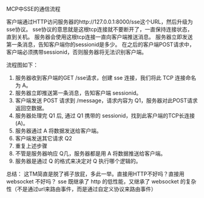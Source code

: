 MCP中SSE的通信流程

客户端通过HTTP访问服务器的http://127.0.0.1:8000/sse这个URL，然后升级为sse协议。
sse协议的意思就是这根tcp连接就不要断开了，一直保持连接状态，直到关机。
服务器会使用这根tcp连接一直向客户端推送消息。
服务器立即发送第一条消息，告知客户端你的sessionid是多少。
在之后的客户端POST请求中，客户端必须携带sessionid，否则服务器将无法识别客户端。

流程图如下：
1. 服务器收到客户端的GET /sse请求，创建 sse 连接，我们将此 TCP 连接命名为 A。
2. 服务器立即推送第一条消息，告知客户端 sessionid。
3. 客户端发送 POST 请求到 /message，请求内容为 Q1，服务器对此POST请求返回空数据。
4. 服务器处理完 Q1 后, 通过 Q1 携带的 sessionid，找到此客户端的TCP长连接(A)。
5. 服务器通过 A 将数据发送给客户端。
6. 客户端发送其它请求 Q2
7. 重复上述步骤
8. 不管是服务器响应 Q几，服务器都是用 A 将数据推送给客户端。
9. 服务器是通过 Q 的格式来决定对 Q 执行哪个逻辑的。

总结：
这TM简直是脱了裤子放屁，多此一举。直接用HTTP不好吗？直接用 websocket 不好吗？
sse 既继承了 http 的低性能，又继承了 websocket 的复杂性（不是通过url来路由事件，而是通过自定义协议来路由事件）




